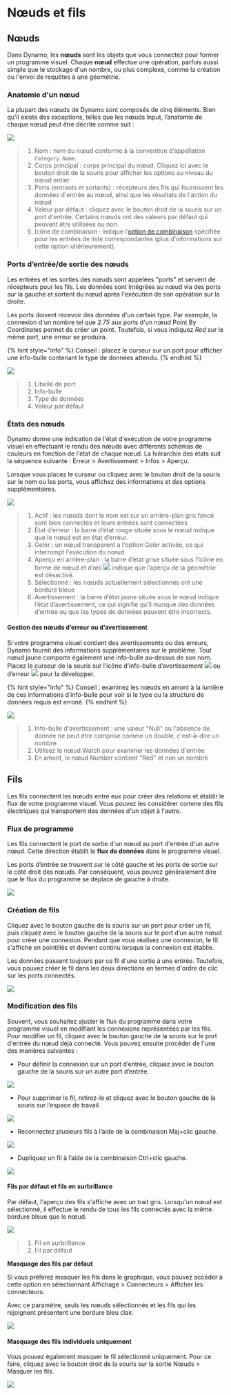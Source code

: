 # Nœuds et fils

## Nœuds

Dans Dynamo, les **nœuds** sont les objets que vous connectez pour former un programme visuel. Chaque **nœud** effectue une opération, parfois aussi simple que le stockage d'un nombre, ou plus complexe, comme la création ou l'envoi de requêtes à une géométrie.

### Anatomie d'un nœud

La plupart des nœuds de Dynamo sont composés de cinq éléments. Bien qu’il existe des exceptions, telles que les nœuds Input, l’anatomie de chaque nœud peut être décrite comme suit :

![](<images/nodes and wires - nodes anatomy.jpg>)

> 1. Nom : nom du nœud conforme à la convention d’appellation `Category.Name`.
> 2. Corps principal : corps principal du nœud. Cliquez ici avec le bouton droit de la souris pour afficher les options au niveau du nœud entier
> 3. Ports (entrants et sortants) : récepteurs des fils qui fournissent les données d'entrée au nœud, ainsi que les résultats de l'action du nœud
> 4. Valeur par défaut : cliquez avec le bouton droit de la souris sur un port d'entrée. Certains nœuds ont des valeurs par défaut qui peuvent être utilisées ou non.
> 5. Icône de combinaison : indique l’[option de combinaison](../5\_essential\_nodes\_and\_concepts/5-4\_designing-with-lists/1-whats-a-list.md#lacing) spécifiée pour les entrées de liste correspondantes (plus d’informations sur cette option ultérieurement).

### Ports d’entrée/de sortie des nœuds

Les entrées et les sorties des nœuds sont appelées "ports" et servent de récepteurs pour les fils. Les données sont intégrées au nœud via des ports sur la gauche et sortent du nœud après l'exécution de son opération sur la droite.

Les ports doivent recevoir des données d'un certain type. Par exemple, la connexion d'un nombre tel que _2.75_ aux ports d'un nœud Point By Coordinates permet de créer un point. Toutefois, si vous indiquez _Red_ sur le même port, une erreur se produira.

{% hint style="info" %}
Conseil : placez le curseur sur un port pour afficher une info-bulle contenant le type de données attendu.
{% endhint %}

![](<images/nodes and wires - nodes input and tooltip.jpg>)

> 1. Libellé de port
> 2. Info-bulle
> 3. Type de données
> 4. Valeur par défaut

### États des nœuds

Dynamo donne une indication de l'état d'exécution de votre programme visuel en effectuant le rendu des nœuds avec différents schémas de couleurs en fonction de l'état de chaque nœud. La hiérarchie des états suit la séquence suivante : Erreur > Avertissement > Infos > Aperçu.

Lorsque vous placez le curseur ou cliquez avec le bouton droit de la souris sur le nom ou les ports, vous affichez des informations et des options supplémentaires.

![](<images/nodes and wires - node states.jpg>)

> 1. Actif : les nœuds dont le nom est sur un arrière-plan gris foncé sont bien connectés et leurs entrées sont connectées
> 2. État d’erreur : la barre d’état rouge située sous le nœud indique que le nœud est en état d’erreur.
> 3. Geler : un nœud transparent a l'option Geler activée, ce qui interrompt l'exécution du nœud
> 4. Aperçu en arrière-plan : la barre d’état grise située sous l’icône en forme de nœud et d’œil ![](<images/nodes and wires - preview off.jpg>) indique que l’aperçu de la géométrie est désactivé.
> 5. Sélectionné : les nœuds actuellement sélectionnés ont une bordure bleue
> 6. Avertissement : la barre d’état jaune située sous le nœud indique l’état d’avertissement, ce qui signifie qu’il manque des données d’entrée ou que les types de données peuvent être incorrects.

#### Gestion des nœuds d’erreur ou d’avertissement

Si votre programme visuel contient des avertissements ou des erreurs, Dynamo fournit des informations supplémentaires sur le problème. Tout nœud jaune comporte également une info-bulle au-dessus de son nom. Placez le curseur de la souris sur l’icône d’info-bulle d’avertissement ![](<images/nodes and wires - node warning icon.png>) ou d’erreur ![](<images/nodes and wires - node error icon.png>) pour la développer.

{% hint style="info" %}
Conseil : examinez les nœuds en amont à la lumière de ces informations d’info-bulle pour voir si le type ou la structure de données requis est erroné.
{% endhint %}

![](<images/nodes and wires - nodes with warning tooltip.jpg>)

> 1. Info-bulle d'avertissement : une valeur "Null" ou l'absence de donnée ne peut être comprise comme un double, c'est-à-dire un nombre
> 2. Utilisez le nœud Watch pour examiner les données d'entrée
> 3. En amont, le nœud Number contient "Red" et non un nombre

## Fils

Les fils connectent les nœuds entre eux pour créer des relations et établir le flux de votre programme visuel. Vous pouvez les considérer comme des fils électriques qui transportent des données d'un objet à l'autre.

### Flux de programme <a href="#program-flow" id="program-flow"></a>

Les fils connectent le port de sortie d'un nœud au port d'entrée d'un autre nœud. Cette direction établit le **flux de données** dans le programme visuel.

Les ports d’entrée se trouvent sur le côté gauche et les ports de sortie sur le côté droit des nœuds. Par conséquent, vous pouvez généralement dire que le flux du programme se déplace de gauche à droite.

![](<images/nœuds et fils - flux de données.jpg>)

### Création de fils <a href="#creating-wires" id="creating-wires"></a>

Cliquez avec le bouton gauche de la souris sur un port pour créer un fil, puis cliquez avec le bouton gauche de la souris sur le port d’un autre nœud pour créer une connexion. Pendant que vous réalisez une connexion, le fil s'affiche en pointillés et devient continu lorsque la connexion est établie.

Les données passent toujours par ce fil d'une sortie à une entrée. Toutefois, vous pouvez créer le fil dans les deux directions en termes d'ordre de clic sur les ports connectés.

![](<images/nodes and wires - creating a wire.gif>)

### Modification des fils <a href="#editing-wires" id="editing-wires"></a>

Souvent, vous souhaitez ajuster le flux du programme dans votre programme visuel en modifiant les connexions représentées par les fils. Pour modifier un fil, cliquez avec le bouton gauche de la souris sur le port d'entrée du nœud déjà connecté. Vous pouvez ensuite procéder de l'une des manières suivantes :

* Pour définir la connexion sur un port d’entrée, cliquez avec le bouton gauche de la souris sur un autre port d’entrée.

![](<images/nodes and wires - edit wire change port (2).gif>)

* Pour supprimer le fil, retirez-le et cliquez avec le bouton gauche de la souris sur l’espace de travail.

![](<images/nodes and wires - edit wires remove.gif>)

* Reconnectez plusieurs fils à l’aide de la combinaison Maj+clic gauche.

![](<images/nodes and wires - edit multi ports.gif>)

* Dupliquez un fil à l’aide de la combinaison Ctrl+clic gauche.

![](<images/nodes and wires - duplicate wire.gif>)

#### Fils par défaut et fils en surbrillance <a href="#wire-previews" id="wire-previews"></a>

Par défaut, l'aperçu des fils s'affiche avec un trait gris. Lorsqu'un nœud est sélectionné, il effectue le rendu de tous les fils connectés avec la même bordure bleue que le nœud.

![](<images/nodes and wires - default vs highlighted wires.jpg>)

> 1. Fil en surbrillance
> 2. Fil par défaut

**Masquage des fils par défaut**

Si vous préférez masquer les fils dans le graphique, vous pouvez accéder à cette option en sélectionnant Affichage > Connecteurs > Afficher les connecteurs.

Avec ce paramètre, seuls les nœuds sélectionnés et les fils qui les rejoignent présentent une bordure bleu clair.

![](<images/nodes and wires - hide wires setting (1).gif>)

#### Masquage des fils individuels uniquement

Vous pouvez également masquer le fil sélectionné uniquement. Pour ce faire, cliquez avec le bouton droit de la souris sur la sortie Nœuds > Masquer les fils.

![](<images/nodes and wires - hide selected wire.gif>)
